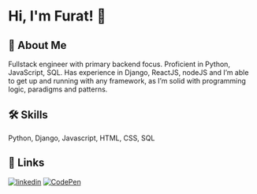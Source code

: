 
# Hi, I'm Furat! 👋


## 🚀 About Me
Fullstack engineer with primary backend focus. Proficient in Python, JavaScript, SQL. 
Has experience in Django, ReactJS, nodeJS and I’m able to get up and running with any framework,
as I’m solid with programming logic, paradigms and patterns.


## 🛠 Skills
Python, Django, Javascript, HTML, CSS, SQL 


## 🔗 Links
[![linkedin](https://img.shields.io/badge/linkedin-0A66C2?style=for-the-badge&logo=linkedin&logoColor=white)](https://www.linkedin.com/in/furat-alsmadi/)
[![CodePen](https://img.shields.io/badge/Codepen-000000?style=for-the-badge&logo=codepen&logoColor=white)](https://codepen.io/furatmalsmadi)

